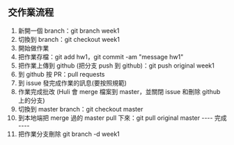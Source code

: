 ## 交作業流程
1.  新開一個 branch：git branch week1
2.  切換到 branch：git checkout week1
3.  開始做作業
4.  把作業存檔：git add hw1，git commit -am "message hw1"
5.  把作業上傳到 github (把分支 push 到 github)：git push original week1
6.  到 github 按 PR：pull requests
7.  到 issue 發完成作業的訊息(要按照規範)
8.  作業完成批改
(Huli 會 merge 檔案到 master，並關閉 issue 和刪除 github 上的分支)
9.  切換到 master branch：git checkout master
10.  到本地端把 merge 過的 master pull 下來：git pull original master
---- 完成 ----
11.  把作業分支刪除 git branch -d week1
